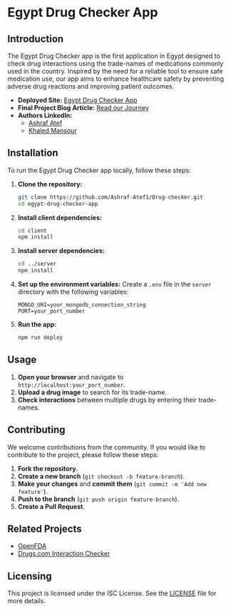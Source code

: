 # Egypt Drug Checker App

## Introduction
The Egypt Drug Checker app is the first application in Egypt designed to check drug interactions using the trade-names of medications commonly used in the country. Inspired by the need for a reliable tool to ensure safe medication use, our app aims to enhance healthcare safety by preventing adverse drug reactions and improving patient outcomes.

- **Deployed Site:** [Egypt Drug Checker App](https://www.ashrafatef.tech/)
- **Final Project Blog Article:** [Read our Journey](https://www.linkedin.com/pulse/egypt-drug-checker-app-ashraf-atef-x2uff)
- **Authors LinkedIn:** 
  - [Ashraf Atef](https://www.linkedin.com/in/ashraf-atef/)
  - [Khaled Mansour](https://www.linkedin.com/in/khaled-mansour-22a914184/)

## Installation
To run the Egypt Drug Checker app locally, follow these steps:

1. **Clone the repository:**
    ```bash
    git clone https://github.com/Ashraf-Atef1/Drug-checker.git
    cd egypt-drug-checker-app
    ```

2. **Install client dependencies:**
    ```bash
    cd client
    npm install
    ```

3. **Install server dependencies:**
    ```bash
    cd ../server
    npm install
    ```

4. **Set up the environment variables:**
    Create a `.env` file in the `server` directory with the following variables:
    ```plaintext
    MONGO_URI=your_mongodb_connection_string
    PORT=your_port_number
    ```

5. **Run the app:**
    ```bash
    npm run deploy
    ```

## Usage
1. **Open your browser** and navigate to `http://localhost:your_port_number`.
2. **Upload a drug image** to search for its trade-name.
3. **Check interactions** between multiple drugs by entering their trade-names.

## Contributing
We welcome contributions from the community. If you would like to contribute to the project, please follow these steps:

1. **Fork the repository**.
2. **Create a new branch** (`git checkout -b feature-branch`).
3. **Make your changes** and **commit them** (`git commit -m 'Add new feature'`).
4. **Push to the branch** (`git push origin feature-branch`).
5. **Create a Pull Request**.


## Related Projects
- [OpenFDA](https://open.fda.gov/)
- [Drugs.com Interaction Checker](https://www.drugs.com/drug_interactions.html)

## Licensing
This project is licensed under the ISC License. See the [LICENSE](LICENSE) file for more details.

